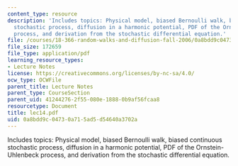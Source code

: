 ```yaml
---
content_type: resource
description: 'Includes topics: Physical model, biased Bernoulli walk, biased continuous
  stochastic process, diffusion in a harmonic potential, PDF of the Ornstein-Uhlenbeck
  process, and derivation from the stochastic differential equation.'
file: /courses/18-366-random-walks-and-diffusion-fall-2006/0a8bdd9c04730a715ad5d54640a3702a_lec14.pdf
file_size: 172659
file_type: application/pdf
learning_resource_types:
- Lecture Notes
license: https://creativecommons.org/licenses/by-nc-sa/4.0/
ocw_type: OCWFile
parent_title: Lecture Notes
parent_type: CourseSection
parent_uid: 41244276-2f55-080e-1888-0b9af56fcaa8
resourcetype: Document
title: lec14.pdf
uid: 0a8bdd9c-0473-0a71-5ad5-d54640a3702a
---
```

Includes topics: Physical model, biased Bernoulli walk, biased continuous stochastic process, diffusion in a harmonic potential, PDF of the Ornstein-Uhlenbeck process, and derivation from the stochastic differential equation.